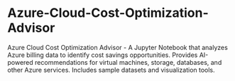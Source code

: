 # Azure-Cloud-Cost-Optimization-Advisor
Azure Cloud Cost Optimization Advisor - A Jupyter Notebook that analyzes Azure billing data to identify cost savings opportunities. Provides AI-powered recommendations for virtual machines, storage, databases, and other Azure services. Includes sample datasets and visualization tools.
